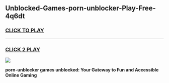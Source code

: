 
## Unblocked-Games-porn-unblocker-Play-Free-4q6dt
<h3>
<a href="https://premium76.site?title=porn-unblocker&ref=23A">CLICK TO PLAY</a></h3>
<hr>

<h3>
<a href="https://premium76.site?title=porn-unblocker&ref=23A">CLICK 2 PLAY</a>
  
</h3>

<a href="https://premium76.site?title=porn-unblocker&ref=23A"><img src="https://clearcache.store/games.png"></a>


**porn-unblocker games unblocked: Your Gateway to Fun and Accessible Online Gaming**
